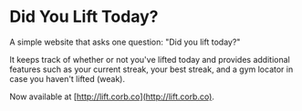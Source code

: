 Did You Lift Today?
====

A simple website that asks one question: "Did you lift today?"

It keeps track of whether or not you've lifted today and provides additional features such as your current streak, your best streak, and a gym locator in case you haven't lifted (weak).

Now available at [http://lift.corb.co](http://lift.corb.co).
